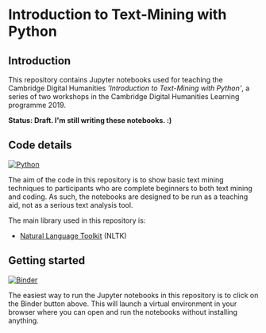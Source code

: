 # Introduction to Text-Mining with Python

## Introduction

This repository contains Jupyter notebooks used for teaching the Cambridge Digital Humanities 
*'Introduction to Text-Mining with Python'*, a series of two workshops in the Cambridge Digital Humanities Learning 
programme 2019.

**Status: Draft. I'm still writing these notebooks. :)**
 
## Code details

[![Python](https://img.shields.io/badge/python-3.6-blue.svg)](https://www.python.org/downloads/release/python-368/)

The aim of the code in this repository is to show basic text mining techniques 
to participants who are complete beginners to both text mining and coding. 
As such, the notebooks are designed to be run as a teaching aid, not as a serious text analysis tool.

The main library used in this repository is:
* [Natural Language Toolkit](https://www.nltk.org/) (NLTK)

## Getting started

[![Binder](https://mybinder.org/badge_logo.svg)](https://mybinder.org/v2/gh/mchesterkadwell/intro-to-text-mining-with-python/master)

The easiest way to run the Jupyter notebooks in this repository is to click on 
the Binder button above. This will launch a virtual environment in your 
browser where you can open and run the notebooks without installing anything.

